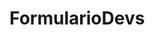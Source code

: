 # FormularioDevs
<p align="center>Formulário de cadastro de desenvolvedores feito com HTML e CSS.</p>


